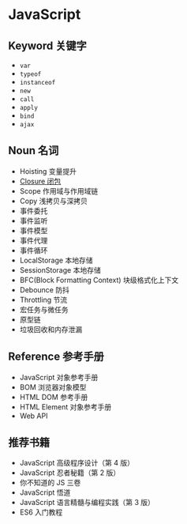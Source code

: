 # JavaScript

## Keyword 关键字

- `var`
- `typeof`
- `instanceof`
- `new`
- `call`
- `apply`
- `bind`
- `ajax`

## Noun 名词

- Hoisting 变量提升
- [Closure 闭包](./Noun/Closure.md)
- Scope 作用域与作用域链
- Copy 浅拷贝与深拷贝
- 事件委托
- 事件监听
- 事件模型
- 事件代理
- 事件循环
- LocalStorage 本地存储
- SessionStorage 本地存储
- BFC(Block Formatting Context) 块级格式化上下文
- Debounce 防抖
- Throttling 节流
- 宏任务与微任务
- 原型链
- 垃圾回收和内存泄漏

## Reference 参考手册

- JavaScript 对象参考手册
- BOM 浏览器对象模型
- HTML DOM 参考手册
- HTML Element 对象参考手册
- Web API

## 推荐书籍

- JavaScript 高级程序设计（第 4 版）
- JavaScript 忍者秘籍（第 2 版）
- 你不知道的 JS 三卷
- JavaScript 悟道
- JavaScript 语言精髓与编程实践（第 3 版）
- ES6 入门教程
